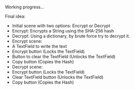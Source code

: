 Working progress...

Final idea:
- Initial scene with two options: Encrypt or Decrypt
- Encrypt: Encrypts a String using the SHA-256 hash
- Decrypt: Using a dictionary, by brute force try to decrypt it.
- Encrypt scene:
- A TextField to write the text
- Encrypt button (Locks the TextField)
- Button to clear the TextField (Unlocks the TextField)
- Copy button (Copies the Hash)
- Decrypt scene:
- Encrypt button (Locks the TextField)
- Clear TextField button (Unlocks the TextField)
- Copy button (Copies the Hash)
